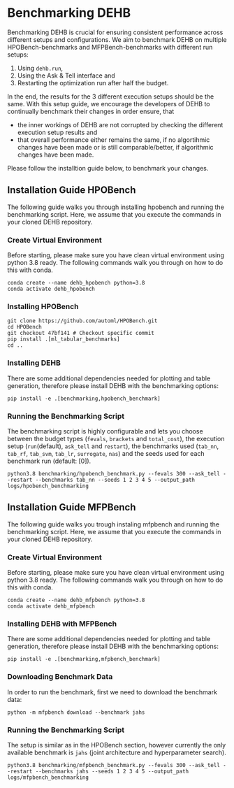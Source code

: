 # Benchmarking DEHB
Benchmarking DEHB is crucial for ensuring consistent performance across different setups and configurations. We aim to benchmark DEHB on multiple HPOBench-benchmarks and MFPBench-benchmarks with different run setups:

1. Using `dehb.run`,
2. Using the Ask & Tell interface and
3. Restarting the optimization run after half the budget.

In the end, the results for the 3 different execution setups should be the same. With this setup guide, we encourage the developers of DEHB to continually benchmark their changes in order ensure, that 

- the inner workings of DEHB are not corrupted by checking the different execution setup results and
- that overall performance either remains the same, if no algortihmic changes have been made or is still comparable/better, if algorithmic changes have been made.

Please follow the installtion guide below, to benchmark your changes.

## Installation Guide HPOBench
The following guide walks you through installing hpobench and running the benchmarking script. Here, we assume that you execute the commands in your cloned DEHB repository.
### Create Virtual Environment
Before starting, please make sure you have clean virtual environment using python 3.8 ready. The following commands walk you through on how to do this with conda.
```
conda create --name dehb_hpobench python=3.8
conda activate dehb_hpobench
```
### Installing HPOBench
```shell
git clone https://github.com/automl/HPOBench.git
cd HPOBench
git checkout 47bf141 # Checkout specific commit
pip install .[ml_tabular_benchmarks]
cd ..
```
### Installing DEHB
There are some additional dependencies needed for plotting and table generation, therefore please install DEHB with the benchmarking options:
```shell
pip install -e .[benchmarking,hpobench_benchmark]
```
### Running the Benchmarking Script
The benchmarking script is highly configurable and lets you choose between the budget types (`fevals`, `brackets` and `total_cost`), the execution setup (`run`(default), `ask_tell` and `restart`), the benchmarks used (`tab_nn`, `tab_rf`, `tab_svm`, `tab_lr`, `surrogate`, `nas`) and the seeds used for each benchmark run (default: [0]). 
```shell
python3.8 benchmarking/hpobench_benchmark.py --fevals 300 --ask_tell --restart --benchmarks tab_nn --seeds 1 2 3 4 5 --output_path logs/hpobench_benchmarking
```

## Installation Guide MFPBench
The following guide walks you trough instaling mfpbench and running the benchmarking script. Here, we assume that you execute the commands in your cloned DEHB repository.

### Create Virtual Environment
Before starting, please make sure you have clean virtual environment using python 3.8 ready. The following commands walk you through on how to do this with conda.
```
conda create --name dehb_mfpbench python=3.8
conda activate dehb_mfpbench
```

### Installing DEHB with MFPBench
There are some additional dependencies needed for plotting and table generation, therefore please install DEHB with the benchmarking options:
```shell
pip install -e .[benchmarking,mfpbench_benchmark]
```

### Downloading Benchmark Data
In order to run the benchmark, first we need to download the benchmark data:
```shell
python -m mfpbench download --benchmark jahs
```
### Running the Benchmarking Script
The setup is similar as in the HPOBench section, however currently the only available benchmark is `jahs` (joint architecture and hyperparameter search).
```shell
python3.8 benchmarking/mfpbench_benchmark.py --fevals 300 --ask_tell --restart --benchmarks jahs --seeds 1 2 3 4 5 --output_path logs/mfpbench_benchmarking
```